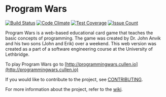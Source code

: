 # Program Wars
[![Build Status](https://travis-ci.org/johnanvik/program-wars.svg?branch=master)](https://travis-ci.org/johnanvik/program-wars)
[![Code Climate](https://codeclimate.com/github/johnanvik/program-wars/badges/gpa.svg)](https://codeclimate.com/github/johnanvik/program-wars)
[![Test Coverage](https://codeclimate.com/github/johnanvik/program-wars/badges/coverage.svg)](https://codeclimate.com/github/johnanvik/program-wars/coverage)
[![Issue Count](https://codeclimate.com/github/johnanvik/program-wars/badges/issue_count.svg)](https://codeclimate.com/github/johnanvik/program-wars/issues)

Program Wars is a web-based educational card game that teaches the basic concepts of programming. The game was created by Dr. John Anvik and his two sons (John and Erik) over a weekend. This web version was created as a part of a software engineering course at the University of Lethbridge.

To play Program Wars go to [http://programmingwars.cullen.io](http://programmingwars.cullen.io)

If you would like to contribute to the project, see [CONTRIBUTING](docs/CONTRIBUTING.md).

For more information about the project, refer to the [wiki](https://github.com/johnanvik/program-wars/wiki).







